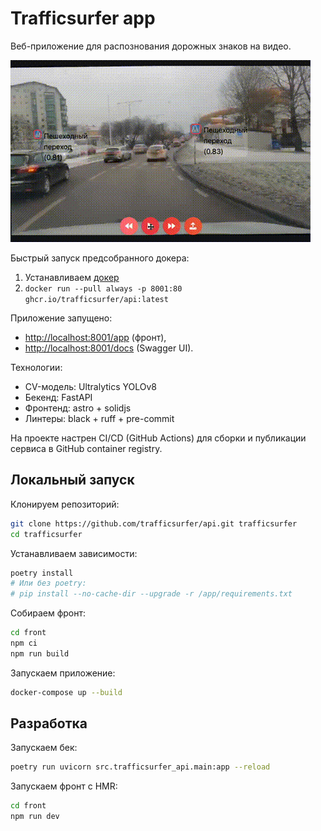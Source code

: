 # Trafficsurfer app

Веб-приложение для распознования дорожных знаков на видео.

![](./screencast.gif)

Быстрый запуск предсобранного докера:

1. Устанавливаем [докер](https://docs.docker.com/engine/install/)
2. `docker run --pull always -p 8001:80 ghcr.io/trafficsurfer/api:latest`

Приложение запущено:
- [http://localhost:8001/app](http://localhost:8001/app) (фронт),
- [http://localhost:8001/docs](http://localhost:8001/docs) (Swagger UI).

Технологии:

- CV-модель: Ultralytics YOLOv8
- Бекенд: FastAPI
- Фронтенд: astro + solidjs
- Линтеры: black + ruff + pre-commit

На проекте настрен CI/CD (GitHub Actions) для сборки и публикации сервиса в GitHub container registry.

## Локальный запуск

Клонируем репозиторий:

```sh
git clone https://github.com/trafficsurfer/api.git trafficsurfer
cd trafficsurfer
```

Устанавливаем зависимости:

```sh
poetry install
# Или без poetry:
# pip install --no-cache-dir --upgrade -r /app/requirements.txt
```

Собираем фронт:

```sh
cd front
npm ci
npm run build
```

Запускаем приложение:

```sh
docker-compose up --build
```

## Разработка

Запускаем бек:

```sh
poetry run uvicorn src.trafficsurfer_api.main:app --reload
```

Запускаем фронт с HMR:

```sh
cd front
npm run dev
```
